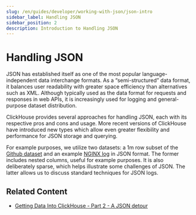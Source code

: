 ```yaml
---
slug: /en/guides/developer/working-with-json/json-intro
sidebar_label: Handling JSON
sidebar_position: 2
description: Introduction to Handling JSON
---
```


# Handling JSON

JSON has established itself as one of the most popular language-independent data interchange formats. As a “semi-structured” data format, it balances user readability with greater space efficiency than alternatives such as XML. Although typically used as the data format for requests and responses in web APIs, it is increasingly used for logging and general-purpose dataset distribution. 

ClickHouse provides several approaches for handling JSON, each with its respective pros and cons and usage. More recent versions of ClickHouse have introduced new types which allow even greater flexibility and performance for JSON storage and querying. 

For example purposes, we utilize two datasets: a 1m row subset of the [Github dataset](https://ghe.clickhouse.tech/#how-this-dataset-is-created) and an example [NGINX log](https://datasets-documentation.s3.eu-west-3.amazonaws.com/http/documents-01.ndjson.gz) in JSON format. The former includes nested columns, useful for example purposes. It is also deliberately sparse, which helps illustrate some challenges of JSON. The latter allows us to discuss standard techniques for JSON logs. 

## Related Content

- [Getting Data Into ClickHouse - Part 2 - A JSON detour](https://clickhouse.com/blog/getting-data-into-clickhouse-part-2-json)
